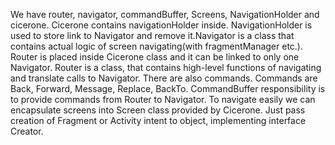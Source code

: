 We have router, navigator, commandBuffer, Screens, NavigationHolder and cicerone. Cicerone contains navigationHolder inside. NavigationHolder is used to store link to Navigator and remove it.Navigator is a class that contains actual logic of screen navigating(with fragmentManager etc.).  Router is placed inside Cicerone class and it can be linked to only one Navigator. Router is a class, that contains high-level functions of navigating and translate calls to Navigator. There are also commands. Commands are Back, Forward, Message, Replace, BackTo. CommandBuffer responsibility is to provide commands from Router to Navigator. To navigate easily we can encapsulate screens into Screen class provided by Cicerone.  Just pass creation of Fragment or Activity intent to object, implementing interface Creator.